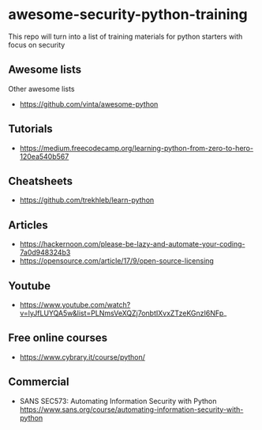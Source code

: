 # awesome-security-python-training
This repo will turn into a list of training materials for python starters with focus on security

## Awesome lists

Other awesome lists

* https://github.com/vinta/awesome-python

## Tutorials

* https://medium.freecodecamp.org/learning-python-from-zero-to-hero-120ea540b567

## Cheatsheets

* https://github.com/trekhleb/learn-python

## Articles

* https://hackernoon.com/please-be-lazy-and-automate-your-coding-7a0d948324b3
* https://opensource.com/article/17/9/open-source-licensing

## Youtube

* https://www.youtube.com/watch?v=lyJfLUYQA5w&list=PLNmsVeXQZj7onbtIXvxZTzeKGnzI6NFp_

## Free online courses

* https://www.cybrary.it/course/python/

## Commercial

* SANS SEC573: Automating Information Security with Python https://www.sans.org/course/automating-information-security-with-python
